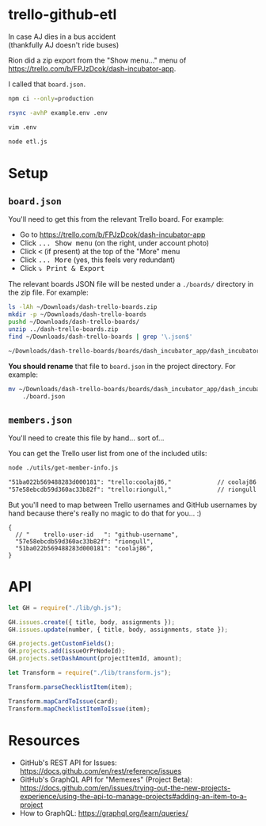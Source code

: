 # trello-github-etl

In case AJ dies in a bus accident \
(thankfully AJ doesn't ride buses)

Rion did a zip export from the "Show menu..." menu of
<https://trello.com/b/FPJzDcok/dash-incubator-app>.

I called that `board.json`.

```bash
npm ci --only=production

rsync -avhP example.env .env

vim .env

node etl.js
```

# Setup

## `board.json`

You'll need to get this from the relevant Trello board. For example:

- Go to <https://trello.com/b/FPJzDcok/dash-incubator-app>
- Click <kbd>... Show menu</kbd> (on the right, under account photo)
- Click <kbd>&lt;</kbd> (if present) at the top of the "More" menu
- Click <kbd>... More</kbd> (yes, this feels very redundant)
- Click <kbd>⤵️ Print &amp; Export</kbd>

The relevant boards JSON file will be nested under a `./boards/` directory in
the zip file. For example:

```bash
ls -lAh ~/Downloads/dash-trello-boards.zip
mkdir -p ~/Downloads/dash-trello-boards
pushd ~/Downloads/dash-trello-boards/
unzip ../dash-trello-boards.zip
find ~/Downloads/dash-trello-boards | grep '\.json$'
```

```txt
~/Downloads/dash-trello-boards/boards/dash_incubator_app/dash_incubator_app.json
```

**You should rename** that file to `board.json` in the project directory. For
example:

```bash
mv ~/Downloads/dash-trello-boards/boards/dash_incubator_app/dash_incubator_app.json \
    ./board.json
```

## `members.json`

You'll need to create this file by hand... sort of...

You can get the Trello user list from one of the included utils:

```bash
node ./utils/get-member-info.js
```

```txt
"51ba022b569488283d000181": "trello:coolaj86,"             // coolaj86
"57e58ebcdb59d360ac33b82f": "trello:riongull,"             // riongull
```

But you'll need to map between Trello usernames and GitHub usernames by hand
because there's really no magic to do that for you... :)

```json5
{
  // "    trello-user-id   ": "github-username",
  "57e58ebcdb59d360ac33b82f": "riongull",
  "51ba022b569488283d000181": "coolaj86",
}
```

# API

```js
let GH = require("./lib/gh.js");

GH.issues.create({ title, body, assignments });
GH.issues.update(number, { title, body, assignments, state });

GH.projects.getCustomFields();
GH.projects.add(issueOrPrNodeId);
GH.projects.setDashAmount(projectItemId, amount);
```

```js
let Transform = require("./lib/transform.js");

Transform.parseChecklistItem(item);

Transform.mapCardToIssue(card);
Transform.mapChecklistItemToIssue(item);
```

# Resources

- GitHub's REST API for Issues: https://docs.github.com/en/rest/reference/issues
- GitHub's GraphQL API for "Memexes" (Project Beta): \
  https://docs.github.com/en/issues/trying-out-the-new-projects-experience/using-the-api-to-manage-projects#adding-an-item-to-a-project
- How to GraphQL: https://graphql.org/learn/queries/
